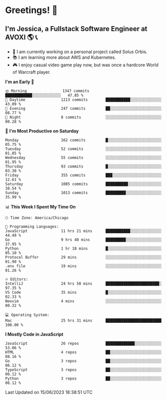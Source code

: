 # Greetings! 🧠

## I'm Jessica, a Fullstack Software Engineer at AVOXI 🌎 📞

- 🌟 I am currently working on a personal project called Solus Orbis.
- 📚 I am learning more about AWS and Kubernetes.
- 🎮 I enjoy casual video game play now, but was once a hardcore World of Warcraft player.

<!--START_SECTION:waka-->
**I'm an Early 🐤** 

```text
🌞 Morning                1347 commits        ████████████░░░░░░░░░░░░░   47.85 % 
🌆 Daytime                1213 commits        ███████████░░░░░░░░░░░░░░   43.09 % 
🌃 Evening                247 commits         ██░░░░░░░░░░░░░░░░░░░░░░░   08.77 % 
🌙 Night                  8 commits           ░░░░░░░░░░░░░░░░░░░░░░░░░   00.28 % 
```
📅 **I'm Most Productive on Saturday** 

```text
Monday                   162 commits         █░░░░░░░░░░░░░░░░░░░░░░░░   05.75 % 
Tuesday                  52 commits          ░░░░░░░░░░░░░░░░░░░░░░░░░   01.85 % 
Wednesday                55 commits          ░░░░░░░░░░░░░░░░░░░░░░░░░   01.95 % 
Thursday                 93 commits          █░░░░░░░░░░░░░░░░░░░░░░░░   03.30 % 
Friday                   355 commits         ███░░░░░░░░░░░░░░░░░░░░░░   12.61 % 
Saturday                 1085 commits        ██████████░░░░░░░░░░░░░░░   38.54 % 
Sunday                   1013 commits        █████████░░░░░░░░░░░░░░░░   35.99 % 
```


📊 **This Week I Spent My Time On** 

```text
🕑︎ Time Zone: America/Chicago

💬 Programming Languages: 
JavaScript               11 hrs 21 mins      ███████████░░░░░░░░░░░░░░   44.49 % 
Go                       9 hrs 40 mins       █████████░░░░░░░░░░░░░░░░   37.95 % 
Python                   1 hr 18 mins        █░░░░░░░░░░░░░░░░░░░░░░░░   05.10 % 
Protocol Buffer          29 mins             ░░░░░░░░░░░░░░░░░░░░░░░░░   01.90 % 
.env file                19 mins             ░░░░░░░░░░░░░░░░░░░░░░░░░   01.26 % 

🔥 Editors: 
IntelliJ                 24 hrs 50 mins      ████████████████████████░   97.35 % 
VS Code                  35 mins             █░░░░░░░░░░░░░░░░░░░░░░░░   02.33 % 
Neovim                   4 mins              ░░░░░░░░░░░░░░░░░░░░░░░░░   00.32 % 

💻 Operating System: 
Mac                      25 hrs 31 mins      █████████████████████████   100.00 % 
```

**I Mostly Code in JavaScript** 

```text
JavaScript               26 repos            █████████████░░░░░░░░░░░░   53.06 % 
HTML                     4 repos             ██░░░░░░░░░░░░░░░░░░░░░░░   08.16 % 
Go                       3 repos             ██░░░░░░░░░░░░░░░░░░░░░░░   06.12 % 
TypeScript               3 repos             ██░░░░░░░░░░░░░░░░░░░░░░░   06.12 % 
Python                   3 repos             ██░░░░░░░░░░░░░░░░░░░░░░░   06.12 % 
```




 Last Updated on 15/06/2023 18:38:51 UTC
<!--END_SECTION:waka-->

<!--
**jessikuh/jessikuh** is a ✨ _special_ ✨ repository because its `README.md` (this file) appears on your GitHub profile.

Here are some ideas to get you started:

- 🔭 I’m currently working on ...
- 🌱 I’m currently learning ...
- 👯 I’m looking to collaborate on ...
- 🤔 I’m looking for help with ...
- 💬 Ask me about ...
- 📫 How to reach me: ...
- 😄 Pronouns: ...
- ⚡ Fun fact: ...
-->
